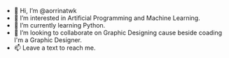 - 👋 Hi, I’m @aorrinatwk
- 👀 I’m interested in Artificial Programming and Machine Learning.
- 🌱 I’m currently learning Python.
- 💞️ I’m looking to collaborate on Graphic Designing cause beside coading I'm a Graphic Designer.
- 📫 Leave a text to reach me.

<!---
aorrinatwk/aorrinatwk is a ✨ special ✨ repository because its `README.md` (this file) appears on your GitHub profile.
You can click the Preview link to take a look at your changes.
--->
